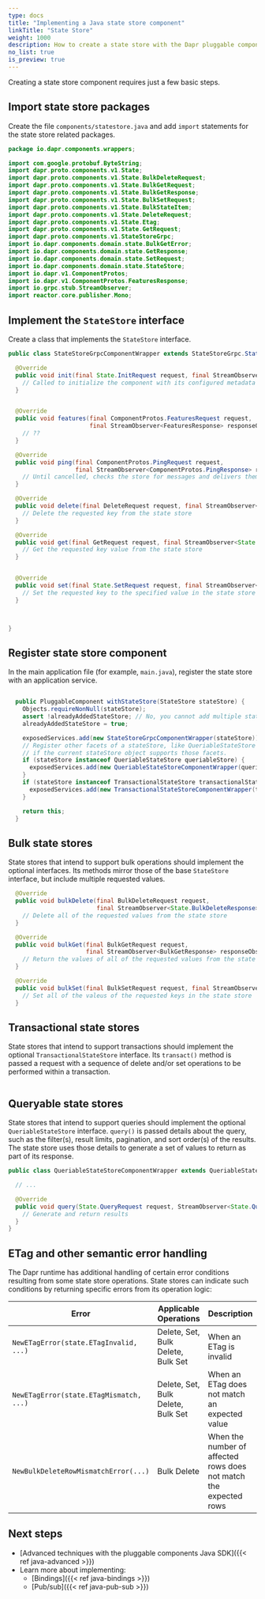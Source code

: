```yaml
---
type: docs
title: "Implementing a Java state store component"
linkTitle: "State Store"
weight: 1000
description: How to create a state store with the Dapr pluggable components Java SDK
no_list: true
is_preview: true
---
```


Creating a state store component requires just a few basic steps.

## Import state store packages

Create the file `components/statestore.java` and add `import` statements for the state store related packages.

```java
package io.dapr.components.wrappers;

import com.google.protobuf.ByteString;
import dapr.proto.components.v1.State;
import dapr.proto.components.v1.State.BulkDeleteRequest;
import dapr.proto.components.v1.State.BulkGetRequest;
import dapr.proto.components.v1.State.BulkGetResponse;
import dapr.proto.components.v1.State.BulkSetRequest;
import dapr.proto.components.v1.State.BulkStateItem;
import dapr.proto.components.v1.State.DeleteRequest;
import dapr.proto.components.v1.State.Etag;
import dapr.proto.components.v1.State.GetRequest;
import dapr.proto.components.v1.StateStoreGrpc;
import io.dapr.components.domain.state.BulkGetError;
import io.dapr.components.domain.state.GetResponse;
import io.dapr.components.domain.state.SetRequest;
import io.dapr.components.domain.state.StateStore;
import io.dapr.v1.ComponentProtos;
import io.dapr.v1.ComponentProtos.FeaturesResponse;
import io.grpc.stub.StreamObserver;
import reactor.core.publisher.Mono;
```

## Implement the `StateStore` interface

Create a class that implements the `StateStore` interface.

```java
public class StateStoreGrpcComponentWrapper extends StateStoreGrpc.StateStoreImplBase {

  @Override
  public void init(final State.InitRequest request, final StreamObserver<State.InitResponse> responseObserver) {
    // Called to initialize the component with its configured metadata
  }


  @Override
  public void features(final ComponentProtos.FeaturesRequest request,
                       final StreamObserver<FeaturesResponse> responseObserver) {
    // ??
  }

  @Override
  public void ping(final ComponentProtos.PingRequest request,
                   final StreamObserver<ComponentProtos.PingResponse> responseObserver) {
    // Until cancelled, checks the store for messages and delivers them to the Dapr runtime
  }

  @Override
  public void delete(final DeleteRequest request, final StreamObserver<State.DeleteResponse> responseObserver) {
    // Delete the requested key from the state store
  }

  @Override
  public void get(final GetRequest request, final StreamObserver<State.GetResponse> responseObserver) {
    // Get the requested key value from the state store
  }


  @Override
  public void set(final State.SetRequest request, final StreamObserver<State.SetResponse> responseObserver) {
    // Set the requested key to the specified value in the state store
  }



}
```

## Register state store component

In the main application file (for example, `main.java`), register the state store with an application service.

```java

  public PluggableComponent withStateStore(StateStore stateStore) {
    Objects.requireNonNull(stateStore);
    assert !alreadyAddedStateStore; // No, you cannot add multiple stateStores with the same name.
    alreadyAddedStateStore = true;

    exposedServices.add(new StateStoreGrpcComponentWrapper(stateStore));
    // Register other facets of a stateStore, like QueriableStateStore and TransactionalStateStore
    // if the current stateStore object supports those facets.
    if (stateStore instanceof QueriableStateStore queriableStore) {
      exposedServices.add(new QueriableStateStoreComponentWrapper(queriableStore));
    }
    if (stateStore instanceof TransactionalStateStore transactionalStateStore) {
      exposedServices.add(new TransactionalStateStoreComponentWrapper(transactionalStateStore));
    }

    return this;
  }
```

## Bulk state stores

State stores that intend to support bulk operations should implement the optional interfaces. Its methods mirror those of the base `StateStore` interface, but include multiple requested values.

```java
  @Override
  public void bulkDelete(final BulkDeleteRequest request,
                         final StreamObserver<State.BulkDeleteResponse> responseObserver) {
    // Delete all of the requested values from the state store
  }

  @Override
  public void bulkGet(final BulkGetRequest request,
                      final StreamObserver<BulkGetResponse> responseObserver) {
    // Return the values of all of the requested values from the state store
  }

  @Override
  public void bulkSet(final BulkSetRequest request, final StreamObserver<State.BulkSetResponse> responseObserver) {
    // Set all of the valeus of the requested keys in the state store
  }
```


## Transactional state stores

State stores that intend to support transactions should implement the optional `TransactionalStateStore` interface. Its `transact()` method is passed a request with a sequence of delete and/or set operations to be performed within a transaction. 

```java
```

## Queryable state stores

State stores that intend to support queries should implement the optional `QueriableStateStore` interface. `query()` is passed details about the query, such as the filter(s), result limits, pagination, and sort order(s) of the results. The state store uses those details to generate a set of values to return as part of its response.

```java
public class QueriableStateStoreComponentWrapper extends QueriableStateStoreGrpc.QueriableStateStoreImplBase {

  // ...

  @Override
  public void query(State.QueryRequest request, StreamObserver<State.QueryResponse> responseObserver) {
    // Generate and return results
  }
}
```

## ETag and other semantic error handling

The Dapr runtime has additional handling of certain error conditions resulting from some state store operations. State stores can indicate such conditions by returning specific errors from its operation logic:

| Error | Applicable Operations | Description
|---|---|---|
| `NewETagError(state.ETagInvalid, ...)` | Delete, Set, Bulk Delete, Bulk Set | When an ETag is invalid |
| `NewETagError(state.ETagMismatch, ...)`| Delete, Set, Bulk Delete, Bulk Set | When an ETag does not match an expected value |
| `NewBulkDeleteRowMismatchError(...)` | Bulk Delete | When the number of affected rows does not match the expected rows |

## Next steps
- [Advanced techniques with the pluggable components Java SDK]({{< ref java-advanced >}})
- Learn more about implementing:
  - [Bindings]({{< ref java-bindings >}})
  - [Pub/sub]({{< ref java-pub-sub >}})